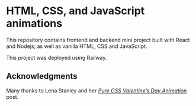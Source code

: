 # HTML, CSS, and JavaScript animations

This repository contains frontend and backend mini project built with React and Nodejs; as well as vanilla HTML, CSS and JavaScript. 

This project was deployed using Railway.

## Acknowledgments

Many thanks to Lena Stanley and her [*Pure CSS Valentine’s Day Animation*](https://lenadesign.org/2022/02/04/pure-css-valentines-day-animation/) post.